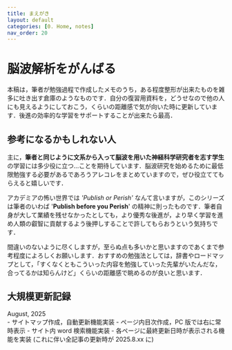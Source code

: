 ```yaml
---
title: まえがき
layout: default
categories: [0. Home, notes]
nav_order: 20
---
```


# 脳波解析をがんばる

本稿は，筆者が勉強過程で作成したメモのうち，ある程度整形が出来たものを雑多に吐き出す倉庫のようなものです．自分の復習用資料を，どうせなので他の人にも見えるようにしておこう，くらいの距離感で気が向いた時に更新しています．後進の効率的な学習をサポートすることが出来たら最高．


## 参考になるかもしれない人
主に，**筆者と同じように文系から入って脳波を用いた神経科学研究者を志す学生**の学習には多少役に立つ...ことを期待しています．脳波研究を始めるために最低限勉強する必要があるであろうアレコレをまとめていますので，ぜひ役立ててもらえると嬉しいです．

アカデミアの怖い世界では *'Publish or Perish'* なんて言いますが，このシリーズは筆者のいわば '**Publish before you Perish**' の精神に則ったものです．筆者自身が大して業績を残せなかったとしても，より優秀な後進が，より早く学習を進め人類の叡智に貢献するよう後押しすることで許してもらおうという気持ちです．

間違いのないように尽くしますが，至らぬ点も多いかと思いますのであくまで参考程度によろしくお願いします．おすすめの勉強法としては，辞書やロードマップとして，「すくなくともこういった内容を勉強していった先輩がいたんだな，合ってるかは知らんけど」くらいの距離感で眺めるのが良いと思います．


## 大規模更新記録

<div class="box tip" markdown="1">
<div class="title">August, 2025</div>
- サイトマップ作成，自動更新機能実装
- ページ内目次作成，PC 版では右に常時表示
- サイト内 word 検索機能実装
- 各ページに最終更新日時が表示される機能を実装 (これに伴い全記事の更新時が 2025.8.xx に)
</div>